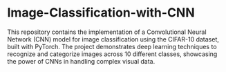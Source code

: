 # Image-Classification-with-CNN
This repository contains the implementation of a Convolutional Neural Network (CNN) model for image classification using the CIFAR-10 dataset, built with PyTorch. The project demonstrates deep learning techniques to recognize and categorize images across 10 different classes, showcasing the power of CNNs in handling complex visual data.
